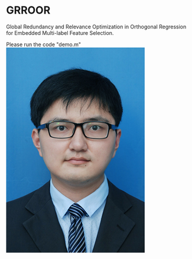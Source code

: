 # GRROOR
Global Redundancy and Relevance Optimization in Orthogonal Regression for Embedded Multi-label Feature Selection.

Please run the code "demo.m"
![](https://github.com/MLFS-GRROOR/GRROOR/blob/main/1.JPG)
